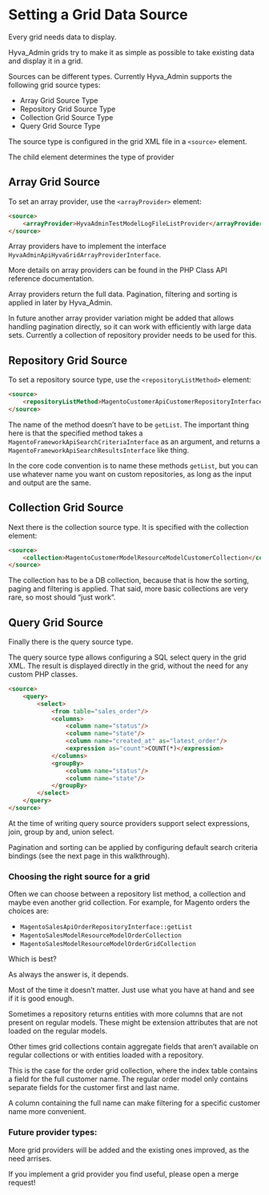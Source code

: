 # Setting a Grid Data Source

Every grid needs data to display.

Hyva_Admin grids try to make it as simple as possible to take existing data and display it in a grid.

Sources can be different types. Currently Hyva_Admin supports the following grid source types:

* Array Grid Source Type
* Repository Grid Source Type
* Collection Grid Source Type
* Query Grid Source Type

The source type is configured in the grid XML file in a `<source>` element.

The child element determines the type of provider

## Array Grid Source

To set an array provider, use the `<arrayProvider>` element:

```html
<source>
    <arrayProvider>HyvaAdminTestModelLogFileListProvider</arrayProvider>
</source>
```

Array providers have to implement the interface `HyvaAdminApiHyvaGridArrayProviderInterface`.

More details on array providers can be found in the PHP Class API reference documentation.

Array providers return the full data. Pagination, filtering and sorting is applied in later by Hyva_Admin.

In future another array provider variation might be added that allows handling pagination directly, so it can work with efficiently with large data sets. Currently a collection of repository provider needs to be used for this.

## Repository Grid Source

To set a repository source type, use the `<repositoryListMethod>` element:

```html
<source>
    <repositoryListMethod>MagentoCustomerApiCustomerRepositoryInterface::getList</repositoryListMethod>
</source>
```

The name of the method doesn’t have to be `getList`. The important thing here is that the specified method takes a `MagentoFrameworkApiSearchCriteriaInterface` as an argument, and returns a `MagentoFrameworkApiSearchResultsInterface` like thing.

In the core code convention is to name these methods `getList`, but you can use whatever name you want on custom repositories, as long as the input and output are the same.

## Collection Grid Source

Next there is the collection source type. It is specified with the collection element:

```html
<source>
    <collection>MagentoCustomerModelResourceModelCustomerCollection</collection>
</source>
```

The collection has to be a DB collection, because that is how the sorting, paging and filtering is applied. That said, more basic collections are very rare, so most should “just work”.

## Query Grid Source

Finally there is the query source type.

The query source type allows configuring a SQL select query in the grid XML. The result is displayed directly in the grid, without the need for any custom PHP classes.

```html
<source>
    <query>
        <select>
            <from table="sales_order"/>
            <columns>
                <column name="status"/>
                <column name="state"/>
                <column name="created_at" as="latest_order"/>
                <expression as="count">COUNT(*)</expression>
            </columns>
            <groupBy>
                <column name="status"/>
                <column name="state"/>
            </groupBy>
        </select>
    </query>
</source>
```

At the time of writing query source providers support select expressions, join, group by and, union select.

Pagination and sorting can be applied by configuring default search criteria bindings (see the next page in this walkthrough).

### Choosing the right source for a grid

Often we can choose between a repository list method, a collection and maybe even another grid  collection. For example, for Magento orders the choices are:

* `MagentoSalesApiOrderRepositoryInterface::getList`
* `MagentoSalesModelResourceModelOrderCollection`
* `MagentoSalesModelResourceModelOrderGridCollection`

Which is best?

As always the answer is, it depends.

Most of the time it doesn’t matter. Just use what you have at hand and see if it is good enough.

Sometimes a repository returns entities with more columns that are not present on regular models. These might be extension attributes that are not loaded on the regular models.

Other times grid collections contain aggregate fields that aren’t available on regular collections or with entities loaded with a repository.

This is the case for the order grid collection, where the index table contains a field for the full customer name. The regular order model only contains separate fields for the customer first and last name.

A column containing the full name can make filtering for a specific customer name more convenient.

### Future provider types:

More grid providers will be added and the existing ones improved, as the need arrises.

If you implement a grid provider you find useful, please open a merge request!
